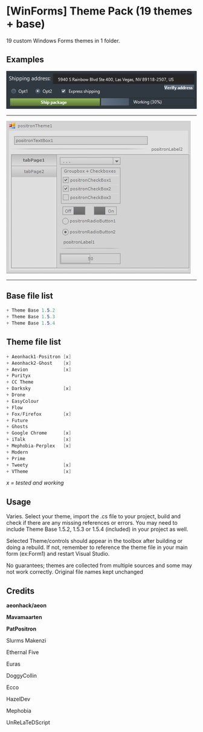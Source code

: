 # [WinForms] Theme Pack (19 themes + base)

19 custom Windows Forms themes in 1 folder.


## Examples


![Alt text](/AevionThemeExample.png?raw=true "Aevion Theme")


----------------------------------------------------------------


![Alt text](/PositronThemeExample.png?raw=true "Positron Theme")


----------------------------------------------------------------

## Base file list
```csharp
+ Theme Base 1.5.2
+ Theme Base 1.5.3
+ Theme Base 1.5.4
```

## Theme file list
```csharp
+ Aeonhack1-Positron [x]
+ Aeonhack2-Ghost    [x]
+ Aevion             [x]
+ Purityx
+ CC Theme
+ Darksky            [x]
+ Drone
+ EasyColour
+ Flow
+ Fox/Firefox        [x]
+ Future
+ Ghosts
+ Google Chrome      [x]
+ iTalk              [x]
+ Mephobia-Perplex   [x]
+ Modern
+ Prime
+ Tweety             [x]
+ VTheme             [x]
```
*x = tested and working*

## Usage
Varies. Select your theme, import the .cs file to your project, build and check if there are any missing references or errors. You may need to include Theme Base 1.5.2, 1.5.3 or 1.5.4 (included) in your project as well.

Selected Theme/controls should appear in the toolbox after building or doing a rebuild. If not, remember to reference the theme file in your main form (ex:Form1) and restart Visual Studio.


No guarantees; themes are collected from multiple sources and some may not work correctly. Original file names kept unchanged

## Credits

**aeonhack/aeon**

**Mavamaarten**

**PatPositron**

Slurms Makenzi

Ethernal Five

Euras

DoggyCollin

Ecco

HazelDev

Mephobia

UnReLaTeDScript